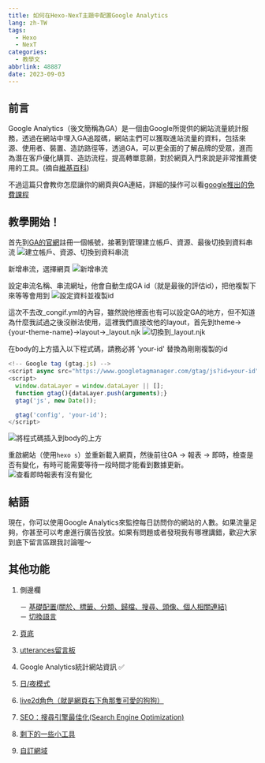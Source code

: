 ```yaml
---
title: 如何在Hexo-NexT主題中配置Google Analytics
lang: zh-TW
tags:
  - Hexo
  - NexT
categories:
  - 教學文
abbrlink: 48887
date: 2023-09-03
---
```


## 前言

Google Analytics（後文簡稱為GA）是一個由Google所提供的網站流量統計服務，透過在網站中埋入GA追蹤碼，網站主們可以獲取進站流量的資料，包括來源、使用者、裝置、造訪路徑等，透過GA，可以更全面的了解品牌的受眾，進而為潛在客戶優化購買、造訪流程，提高轉單意願，對於網頁入門來說是非常推薦使用的工具。(摘自[維基百科](https://zh.wikipedia.org/zh-tw/Google%E5%88%86%E6%9E%90))
<!--more-->
不過這篇只會教你怎麼讓你的網頁與GA連結，詳細的操作可以看[google推出的免費課程](https://analytics.google.com/analytics/academy/course/6?hl=zh-tw)

## 教學開始！

首先到[GA的官網](https://analytics.google.com/)註冊一個帳號，接著到管理建立帳戶、資源、最後切換到資料串流
![建立帳戶、資源、切換到資料串流](https://i.imgur.com/wdINP2I.png)

新增串流，選擇網頁
![新增串流](https://i.imgur.com/7ZZQnoB.png)

設定串流名稱、串流網址，他會自動生成GA id（就是最後的評估id），把他複製下來等等會用到
![設定資料並複製id](https://i.imgur.com/XI7htXE.png)

這次不去改_congif.yml的內容，雖然說他裡面也有可以設定GA的地方，但不知道為什麼我試過之後沒辦法使用，這裡我們直接改他的layout，首先到theme->{your-theme-name}->layout->_layout.njk
![切換到_layout.njk](https://i.imgur.com/CVdViKM.png)

在body的上方插入以下程式碼，請務必將 'your-id' 替換為剛剛複製的id

```javascript
<!-- Google tag (gtag.js) -->
<script async src="https://www.googletagmanager.com/gtag/js?id=your-id"></script>
<script>
  window.dataLayer = window.dataLayer || [];
  function gtag(){dataLayer.push(arguments);}
  gtag('js', new Date());

  gtag('config', 'your-id');
</script>
```

![將程式碼插入到body的上方](https://i.imgur.com/4mtAFID.png)

重啟網站（使用`hexo s`）並重新載入網頁，然後前往GA -> 報表 -> 即時，檢查是否有變化，有時可能需要等待一段時間才能看到數據更新。
![查看即時報表有沒有變化](https://i.imgur.com/dZ0ZkQ6.png)

## 結語

現在，你可以使用Google Analytics來監控每日訪問你的網站的人數。如果流量足夠，你甚至可以考慮進行廣告投放。如果有問題或者發現我有哪裡講錯，歡迎大家到底下留言區跟我討論喔～

## 其他功能

1. 側邊欄

    － [基礎配置(關於、標籤、分類、歸檔、搜尋、頭像、個人相關連結)](/NexT-sidebar-basic)  
    － [切換語言](/NexT-sidebar-switch-lang)  

2. [頁底](/NexT-footer)
3. [utterances留言板](/NexT-utterances-comment-box)
4. Google Analytics統計網站資訊 ✅
5. [日/夜模式](/NexT-dark-light-mode)
6. [live2d角色（就是網頁右下角那隻可愛的狗狗）](/NexT-live2d)
7. [SEO：搜尋引擎最佳化(Search Engine Optimization)](/SEO-Search-Engine-Optimization)
8. [剩下的一些小工具](/NexT-some-cool-tools)
9. [自訂網域](/Hexo-NexT_custom_domain)
